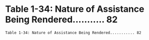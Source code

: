# Table 1-34: Nature of Assistance Being Rendered........... 82

```
Table 1-34: Nature of Assistance Being Rendered........... 82
```
